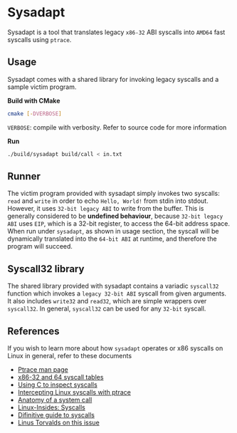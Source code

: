 # Sysadapt

Sysadapt is a tool that translates legacy `x86-32` ABI syscalls into `AMD64` fast syscalls using `ptrace`.

## Usage
Sysadapt comes with a shared library for invoking legacy syscalls and a sample victim program. 

**Build with CMake**
```bash
cmake [-DVERBOSE]
```
`VERBOSE`: compile with verbosity. Refer to source code for more information

**Run**
```bash
./build/sysadapt build/call < in.txt
```
## Runner

The victim program provided with sysadapt simply invokes two syscalls: `read` and `write` in order to echo `Hello, World!` from stdin into stdout. However, it uses `32-bit legacy ABI` to write from the buffer. This is generally considered to be **undefined behaviour**, because `32-bit legacy ABI` uses `EIP`, which is a 32-bit register, to access the 64-bit address space. When run under `sysadapt`, as shown in usage section, the syscall will be dynamically  translated into the `64-bit ABI` at runtime, and therefore the program will succeed.

## Syscall32 library

The shared library provided with sysadapt contains a variadic `syscall32` function which invokes a `legacy 32-bit ABI` syscall from given arguments. It also includes `write32` and `read32`, which are simple wrappers over `syscall32`. In general, `syscall32` can be used for any `32-bit` syscall.

## References

If you wish to learn more about how `sysadapt` operates or x86 syscalls on Linux in general, refer to these documents

-  [Ptrace man page](https://man7.org/linux/man-pages/man2/ptrace.2.html)
-  [x86-32 and 64 syscall tables](https://chromium.googlesource.com/chromiumos/docs/+/master/constants/syscalls.md#x86_64-64_bit)
-  [Using C to inspect syscalls](https://ops.tips/gists/using-c-to-inspect-linux-syscalls/)
-  [Intercepting Linux syscalls with ptrace](https://nullprogram.com/blog/2018/06/23/)
-  [Anatomy of a system call](https://lwn.net/Articles/604515/)
-  [Linux-Insides: Syscalls](https://0xax.gitbooks.io/linux-insides/content/SysCall/linux-syscall-2.html)
-  [Difinitive guide to syscalls](https://blog.packagecloud.io/eng/2016/04/05/the-definitive-guide-to-linux-system-calls/#legacy-system-calls)
-  [Linus Torvalds on this issue](https://lore.kernel.org/lkml/CA+55aFzcSVmdDj9Lh_gdbz1OzHyEm6ZrGPBDAJnywm2LF_eVyg@mail.gmail.com/)